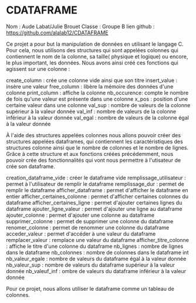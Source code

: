 # CDATAFRAME
Nom : Aude Labat/Julie Brouet
Classe : Groupe B
lien github : https://github.com/alalab12/CDATAFRAME

Ce projet a pour but la manipulation de données en utilisant le langage C.
Pour cela, nous utilisons des structures qui sont appelées colonnes qui contiennent le nom de la colonne, sa taille( physique et logique) ou encore, le plus important, les données.
Nous avons ainsi créé ces fonctions qui agissent sur une colonne :

create_column : crée une colonne vide ainsi que son titre
insert_value : insère une valeur
free_column : libère la mémoire des données d'une colonne 
print_column : affiche la colonne
nb_occurence: compte le nombre de fois qu'une valeur est présente dans une colonne
x_pos : position d'une certaine valeur dans une colonne
val_sup : nombre de valeurs de la colonne supérieur à la valeur donnée
val_inf : nombre de valeurs de la colonne inférieur à la valeur donnée
val_egal : nombre de valeurs de la colonne égal à la valeur donnée

À l'aide des structures appelées colonnes nous allons pouvoir créer des structures appelées dataframes, qui contiennent les caractéristiques des structures colonne ainsi que le nombre de colonnes et le nombre de lignes.
Grâce à cette structure et aux fonctions créées précédemment, nous pouvoir crée des fonctionnalités qui vont nous permettre à l'utisateur de crée son dataframe.

creation_dataframe_vide : créer le dataframe vide
remplissage_utilisateur : permet à l'utilisateur de remplir le dataframe
remplissage_dur : permet de remplir le dataframe
afficher_dataframe : permet d'afficher le dataframe en entier
afficher_certaines_colonne : permet d'afficher certaines colonnes du dataframe
afficher_certaines_ligne : permet d'ajouter certaines lignes du dataframe
ajouter_ligne_valeur : permet d'ajouter une ligne au dataframe
ajouter_colonne : permet d'ajouter une colonne au dataframe
supprimer_colonne : permet de supprimer une colonne du dataframe
renomer_colonne : permet de renommer une colonne du dataframe
acceder_valeur : permet d'accéder à une valeur du dataframe
remplacer_valeur : remplace une valeur du dataframe
afficher_titre_colonne : affiche le titre d'une colonne du dataframe
nb_lignes : nombre de lignes dans le dataframe
nb_colonnes : nombre de colonnes dans le dataframe
int nb_valeur_egale : nombre de valeurs du dataframe égal à la valeur donnée
nb_valeur_sup : nombre de valeurs du dataframe supérieur à la valeur donnée
nb_valeuf_inf : ombre de valeurs du dataframe inférieur à la valeur donnée

Pour ce projet, nous allons utiliser le dataframe comme un tableau de colonnes.

